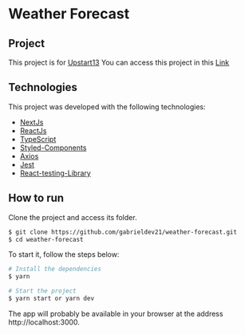 # Weather Forecast

## Project

This project is for [Upstart13](https://upstart13.com)
You can access this project in this [Link](https://weatherforecast-upstart13.vercel.app/)

## Technologies

This project was developed with the following technologies:

- [NextJs](https://nextjs.org/)
- [ReactJs](https://reactjs.org)
- [TypeScript](https://www.typescriptlang.org/)
- [Styled-Components](https://styled-components.com/)
- [Axios](https://axios-http.com/ptbr/docs/intro)
- [Jest](https://jestjs.io/pt-BR/)
- [React-testing-Library](https://testing-library.com/docs/react-testing-library)

## How to run

Clone the project and access its folder.

```bash
$ git clone https://github.com/gabrieldev21/weather-forecast.git
$ cd weather-forecast
```

To start it, follow the steps below:
```bash
# Install the dependencies
$ yarn

# Start the project
$ yarn start or yarn dev
```

The app will probably be available in your browser at the address http://localhost:3000.
